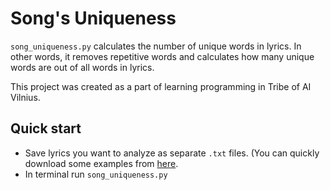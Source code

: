 # Song's Uniqueness 
`song_uniqueness.py` calculates the number of unique words in lyrics. In other words, it removes repetitive words and calculates how many unique words are out of all words in lyrics.

This project was created as a part of learning programming in Tribe of AI Vilnius.

## Quick start
* Save lyrics you want to analyze as separate `.txt` files. (You can quickly download some examples from [here](https://drive.google.com/open?id=1MPwAwUWjebP5F7LJu1fvlOxytfp5LRxq).
* In terminal run `song_uniqueness.py`
